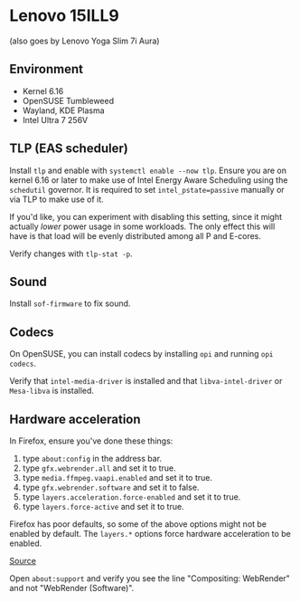 # Lenovo 15ILL9 
(also goes by Lenovo Yoga Slim 7i Aura)
## Environment
* Kernel 6.16
* OpenSUSE Tumbleweed
* Wayland, KDE Plasma
* Intel Ultra 7 256V

## TLP (EAS scheduler)
Install `tlp` and enable with `systemctl enable --now tlp`. Ensure you are on kernel 6.16 or later to make use of Intel Energy Aware Scheduling using the `schedutil` governor. It is required to set `intel_pstate=passive` manually or via TLP to make use of it.

If you'd like, you can experiment with disabling this setting, since it might actually *lower* power usage in some workloads. The only effect this will have is that load will be evenly distributed among all P and E-cores. 

Verify changes with `tlp-stat -p`.

## Sound
Install `sof-firmware` to fix sound.

## Codecs
On OpenSUSE, you can install codecs by installing `opi` and running `opi codecs`.

Verify that `intel-media-driver` is installed and that `libva-intel-driver` or `Mesa-libva` is installed.

## Hardware acceleration

In Firefox, ensure you've done these things:

1. type `about:config` in the address bar.
2. type `gfx.webrender.all` and set it to true.
3. type `media.ffmpeg.vaapi.enabled` and set it to true.
4. type `gfx.webrender.software` and set it to false.
5. type `layers.acceleration.force-enabled` and set it to true.
6. type `layers.force-active` and set it to true.

Firefox has poor defaults, so some of the above options might not be enabled by default. The `layers.*` options force hardware acceleration to be enabled.

[Source](https://www.reddit.com/r/linux/comments/xcikym/tutorial_how_to_enable_hardware_video/)

Open `about:support` and verify you see the line "Compositing: WebRender" and not "WebRender (Software)".
